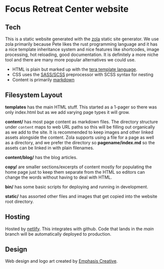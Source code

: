 # Focus Retreat Center website

## Tech

This is a static website generated with the [zola](https://getzola.org) static site generator. We use zola primarily because Pete likes the rust programming language and it has a nice template inheritance system and nice features like shortcodes, image processing, hot reloading, good documentation. It is definitely a more niche tool and there are many more popular alternatives we could use.


* HTML is plain but marked up with the [tera template language](https://tera.netlify.app).  
* CSS uses the [SASS/SCSS](https://sass-lang.com) preprocessor with SCSS syntax for nesting
* Content is primarily [markdown](https://www.markdownguide.org/)

## Filesystem Layout

**templates** has the main HTML stuff. This started as a 1-pager so there was only index.html but as we add varying page types it will grow.

**content/** has most page content as markdown files. The directory structure under `content` maps to web URL paths so this will be filling out organically as we add to the site. It is recommended to keep images and other linked assets alongside the content. Zola supports using a file for a page as well as a directory, and we prefer the directory so **pagename/index.md** so the assets can be linked in with plain filenames.

**content/blog/** has the blog articles.

**copy/** are smaller sections/excerpts of content mostly for populating the home page just to keep them separate from the HTML so editors can change the words without having to deal with HTML.

**bin/** has some basic scripts for deploying and running in development.

**static/** has assorted other files and images that get copied into the website root directory.

## Hosting

Hosted by [netlify](https://app.netlify.com/). This integrates with github. Code that lands in the _main_ branch will be automatically deployed to production.

## Design

Web design and logo art created by [Emphasis Creative](https://emphasiscreative.com/).
